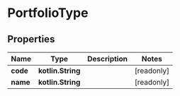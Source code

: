 
# PortfolioType

## Properties
Name | Type | Description | Notes
------------ | ------------- | ------------- | -------------
**code** | **kotlin.String** |  |  [readonly]
**name** | **kotlin.String** |  |  [readonly]



